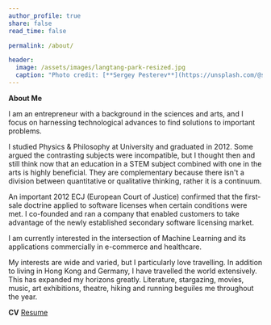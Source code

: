 ```yaml
---
author_profile: true
share: false
read_time: false

permalink: /about/

header:
  image: /assets/images/langtang-park-resized.jpg
  caption: "Photo credit: [**Sergey Pesterev**](https://unsplash.com/@sickle)"
---
```

__About Me__

I am an entrepreneur with a background in the sciences and arts, and I focus on harnessing technological advances to find solutions to important problems.

I studied Physics & Philosophy at University and graduated in 2012. Some argued the contrasting subjects were incompatible, but I thought then and still think now that an education in a STEM subject combined with one in the arts is highly beneficial. They are complementary because there isn't a division between quantitative or qualitative thinking, rather it is a continuum.

An important 2012 ECJ (European Court of Justice) confirmed that the first-sale doctrine applied to software licenses when certain conditions were met. I co-founded and ran a company that enabled customers to take advantage of the newly established secondary software licensing market.

I am currently interested in the intersection of Machine Learning and its applications commercially in e-commerce and healthcare.

My interests are wide and varied, but I particularly love travelling. In addition to living in Hong Kong and Germany, I have travelled the world extensively. This has expanded my horizons greatly. Literature, stargazing, movies, music, art exhibitions, theatre, hiking and running beguiles me throughout the year. 

__CV__
[Resume](https://onmee.github.io/assets/docs/CV_3.pdf)